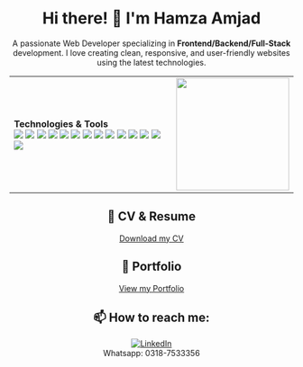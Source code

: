<h1 align="center"> Hi there! 👋 I'm Hamza Amjad</h1>

<p align="center">
  A passionate Web Developer specializing in <strong>Frontend/Backend/Full-Stack</strong> development. I love creating clean, responsive, and user-friendly websites using the latest technologies.
</p>

<!-- Table with Technologies & Tools and GIF -->
<table align="center">
  <tr>
    <td>
      <strong>Technologies & Tools</strong><br/>
      <img src="https://img.shields.io/badge/-HTML5-E34F26?style=flat-square&logo=html5&logoColor=white"/>
      <img src="https://img.shields.io/badge/-CSS3-1572B6?style=flat-square&logo=css3"/>
      <img src="https://img.shields.io/badge/-JavaScript-F7DF1E?style=flat-square&logo=javascript&logoColor=black"/>
      <img src="https://img.shields.io/badge/-Bootstrap-563D7C?style=flat-square&logo=bootstrap"/>
      <img src="https://img.shields.io/badge/-PHP-777BB4?style=flat-square&logo=php&logoColor=white"/>
      <img src="https://img.shields.io/badge/-.NET-512BD4?style=flat-square&logo=.net&logoColor=white"/>
      <img src="https://img.shields.io/badge/-Python-3776AB?style=flat-square&logo=python&logoColor=white"/>
      <img src="https://img.shields.io/badge/-Laravel-F05340?style=flat-square&logo=laravel&logoColor=white"/>
      <img src="https://img.shields.io/badge/-Flask-000000?style=flat-square&logo=flask&logoColor=white"/>
      <img src="https://img.shields.io/badge/-Django-092E20?style=flat-square&logo=django&logoColor=white"/>
      <img src="https://img.shields.io/badge/-jQuery-0769AD?style=flat-square&logo=jquery&logoColor=white"/>
      <img src="https://img.shields.io/badge/-MySQL-4479A1?style=flat-square&logo=mysql&logoColor=white"/>
      <img src="https://img.shields.io/badge/-Firebase-FFCA28?style=flat-square&logo=firebase&logoColor=black"/>
      <img src="https://img.shields.io/badge/-Git-F05032?style=flat-square&logo=git"/>
    </td>
    <td align="center">
      <img src="https://i.giphy.com/media/v1.Y2lkPTc5MGI3NjExMGdya3E3ZDI0ZXF3dXFveWd1ZXphb3FyeDNsMWN6aXFvbTIyOXcxdCZlcD12MV9pbnRlcm5hbF9naWZfYnlfaWQmY3Q9Zw/RbDKaczqWovIugyJmW/giphy.gif" width="200px"/>
    </td>
  </tr>
</table>

<h2 align="center">📂 CV & Resume</h2>
<p align="center">
  <a href="https://github.com/user-attachments/files/17473665/web.developer.CV.HAMZA.AMJAD.pdf">Download my CV</a>
</p>

<h2 align="center">📂 Portfolio</h2>
<p align="center">
  <a href="https://react-portfolio-website-rust.vercel.app/#">View my Portfolio</a>
</p>

<h2 align="center">📫 How to reach me:</h2>
<p align="center">
  <a href="https://www.linkedin.com/in/hamza-amjad-0a3aaa228?utm_source=share&utm_campaign=share_via&utm_content=profile&utm_medium=android_app">
    <img src="https://img.shields.io/badge/LinkedIn-blue?style=flat-square&logo=linkedin" alt="LinkedIn"/>
  </a>
  <br/>
  Whatsapp: 0318-7533356
</p>
